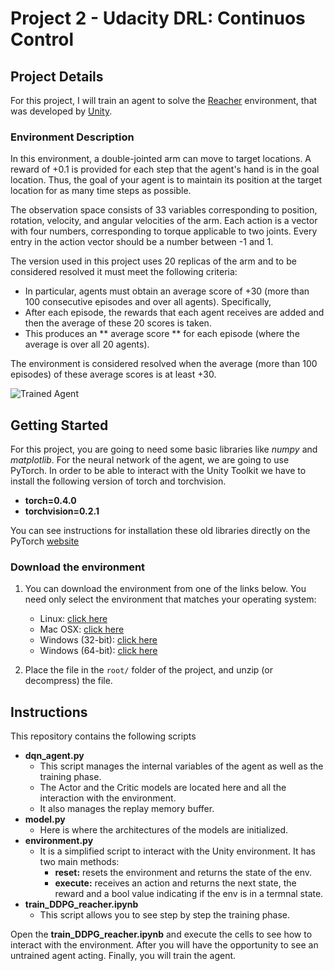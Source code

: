 [//]: # (Image References)

[image1]: https://user-images.githubusercontent.com/10624937/43851024-320ba930-9aff-11e8-8493-ee547c6af349.gif "Trained Agent"

# Project 2 - Udacity DRL: Continuos Control

## Project Details

For this project, I will train an agent to solve the [Reacher](https://github.com/Unity-Technologies/ml-agents/blob/master/docs/Learning-Environment-Examples.md#reacher) environment, that was developed by [Unity]( https://unity3d.com/es).

### Environment Description

In this environment, a double-jointed arm can move to target locations. A reward of +0.1 is provided for each step that the agent's hand is in the goal location. Thus, the goal of your agent is to maintain its position at the target location for as many time steps as possible.

The observation space consists of 33 variables corresponding to position, rotation, velocity, and angular velocities of the arm. Each action is a vector with four numbers, corresponding to torque applicable to two joints. Every entry in the action vector should be a number between -1 and 1.

The version used in this project uses 20 replicas of the arm and to be considered resolved it must meet the following criteria:

- In particular, agents must obtain an average score of +30 (more than 100 consecutive episodes and over all agents). Specifically,
- After each episode, the rewards that each agent receives are added and then the average of these 20 scores is taken.
- This produces an ** average score ** for each episode (where the average is over all 20 agents).

The environment is considered resolved when the average (more than 100 episodes) of these average scores is at least +30.

![Trained Agent][image1]

## Getting Started

For this project, you are going to need some basic libraries like _numpy_ and _matplotlib_. For the neural network of the agent, we are going to use PyTorch. In order to be able to interact with the Unity Toolkit we have to install the following version of torch and torchvision.

* __torch=0.4.0__
* __torchvision=0.2.1__

You can see instructions for installation these old libraries directly on the PyTorch [website](https://pytorch.org/get-started/previous-versions/)

### Download the environment

1. You can download the environment from one of the links below.  You need only select the environment that matches your operating system:
    - Linux: [click here](https://s3-us-west-1.amazonaws.com/udacity-drlnd/P2/Reacher/Reacher_Linux.zip)
    - Mac OSX: [click here](https://s3-us-west-1.amazonaws.com/udacity-drlnd/P2/Reacher/Reacher.app.zip)
    - Windows (32-bit): [click here](https://s3-us-west-1.amazonaws.com/udacity-drlnd/P2/Reacher/Reacher_Windows_x86.zip)
    - Windows (64-bit): [click here](https://s3-us-west-1.amazonaws.com/udacity-drlnd/P2/Reacher/Reacher_Windows_x86_64.zip)
    
2. Place the file in the `root/` folder of the project, and unzip (or decompress) the file.


## Instructions

This repository contains the following scripts
- __dqn_agent.py__
    - This script manages the internal variables of the agent as well as the training phase. 
    - The Actor and the Critic models are located here and all the interaction with the environment. 
    - It also manages the replay memory buffer.
- __model.py__
    - Here is where the architectures of the models are initialized.
- __environment.py__
    - It is a simplified script to interact with the Unity environment. It has two main methods:
        - __reset:__ resets the environment and returns the state of the env.
        - __execute:__ receives an action and returns the next state, the reward and a bool value indicating if the env is in a termnal state.
- __train_DDPG_reacher.ipynb__
    - This script allows you to see step by step the training phase.

Open the __train_DDPG_reacher.ipynb__ and execute the cells to see how to interact with the environment. After you will have the opportunity to see an untrained agent acting. Finally, you will train the agent.